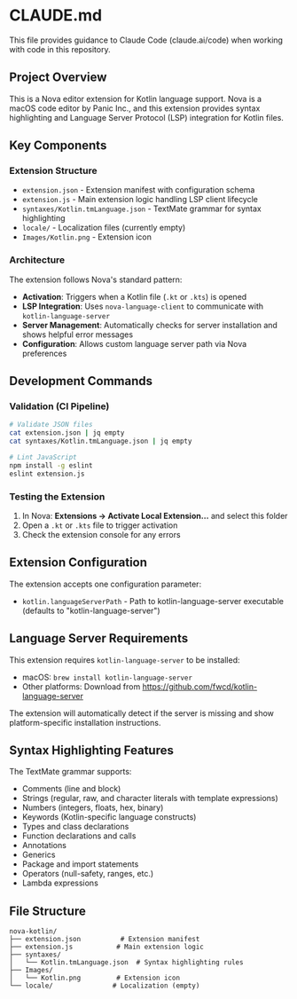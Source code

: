 # CLAUDE.md

This file provides guidance to Claude Code (claude.ai/code) when working with code in this repository.

## Project Overview

This is a Nova editor extension for Kotlin language support. Nova is a macOS code editor by Panic Inc., and this extension provides syntax highlighting and Language Server Protocol (LSP) integration for Kotlin files.

## Key Components

### Extension Structure
- `extension.json` - Extension manifest with configuration schema
- `extension.js` - Main extension logic handling LSP client lifecycle
- `syntaxes/Kotlin.tmLanguage.json` - TextMate grammar for syntax highlighting
- `locale/` - Localization files (currently empty)
- `Images/Kotlin.png` - Extension icon

### Architecture
The extension follows Nova's standard pattern:
- **Activation**: Triggers when a Kotlin file (`.kt` or `.kts`) is opened
- **LSP Integration**: Uses `nova-language-client` to communicate with `kotlin-language-server`
- **Server Management**: Automatically checks for server installation and shows helpful error messages
- **Configuration**: Allows custom language server path via Nova preferences

## Development Commands

### Validation (CI Pipeline)
```bash
# Validate JSON files
cat extension.json | jq empty
cat syntaxes/Kotlin.tmLanguage.json | jq empty

# Lint JavaScript
npm install -g eslint
eslint extension.js
```

### Testing the Extension
1. In Nova: **Extensions → Activate Local Extension…** and select this folder
2. Open a `.kt` or `.kts` file to trigger activation
3. Check the extension console for any errors

## Extension Configuration

The extension accepts one configuration parameter:
- `kotlin.languageServerPath` - Path to kotlin-language-server executable (defaults to "kotlin-language-server")

## Language Server Requirements

This extension requires `kotlin-language-server` to be installed:
- macOS: `brew install kotlin-language-server`
- Other platforms: Download from https://github.com/fwcd/kotlin-language-server

The extension will automatically detect if the server is missing and show platform-specific installation instructions.

## Syntax Highlighting Features

The TextMate grammar supports:
- Comments (line and block)
- Strings (regular, raw, and character literals with template expressions)
- Numbers (integers, floats, hex, binary)
- Keywords (Kotlin-specific language constructs)
- Types and class declarations
- Function declarations and calls
- Annotations
- Generics
- Package and import statements
- Operators (null-safety, ranges, etc.)
- Lambda expressions

## File Structure
```
nova-kotlin/
├── extension.json          # Extension manifest
├── extension.js           # Main extension logic
├── syntaxes/
│   └── Kotlin.tmLanguage.json  # Syntax highlighting rules
├── Images/
│   └── Kotlin.png         # Extension icon
└── locale/               # Localization (empty)
```